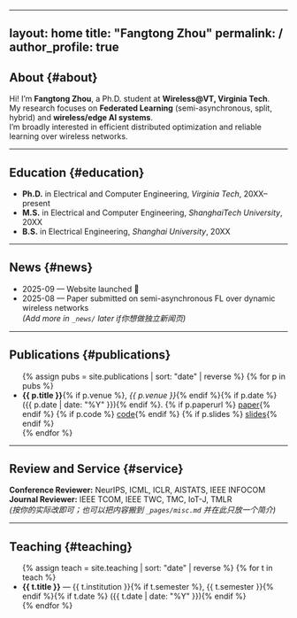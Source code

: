 
---
layout: home
title: "Fangtong Zhou"
permalink: /
author_profile: true
---


<!-- 1. Intro -->
## About {#about}
Hi! I’m **Fangtong Zhou**, a Ph.D. student at **Wireless@VT, Virginia Tech**.  
My research focuses on **Federated Learning** (semi-asynchronous, split, hybrid) and **wireless/edge AI systems**.  
I’m broadly interested in efficient distributed optimization and reliable learning over wireless networks.

---

<!-- 2. Education -->
## Education {#education}
- **Ph.D.** in Electrical and Computer Engineering, *Virginia Tech*, 20XX–present  
- **M.S.** in Electrical and Computer Engineering, *ShanghaiTech University*, 20XX  
- **B.S.** in Electrical Engineering, *Shanghai University*, 20XX

---

<!-- 3. News -->
## News {#news}
- 2025-09 — Website launched 🎉  
- 2025-08 — Paper submitted on semi-asynchronous FL over dynamic wireless networks  
*(Add more in `_news/` later if你想做独立新闻页)*

---

<!-- 4. Publications -->
## Publications {#publications}
<!-- 方式A：从 _publications/ 集合自动列出（推荐） -->
<ul>
{% assign pubs = site.publications | sort: "date" | reverse %}
{% for p in pubs %}
  <li>
    <strong>{{ p.title }}</strong>{% if p.venue %}, <em>{{ p.venue }}</em>{% endif %}{% if p.date %} ({{ p.date | date: "%Y" }}){% endif %}.
    {% if p.paperurl %} <a href="{{ p.paperurl }}" target="_blank">paper</a>{% endif %}
    {% if p.code %} <a href="{{ p.code }}" target="_blank">code</a>{% endif %}
    {% if p.slides %} <a href="{{ p.slides }}" target="_blank">slides</a>{% endif %}
  </li>
{% endfor %}
</ul>

<!-- 若暂时没有 _publications/ 内容，可先用“方式B：手写列表”，把上面循环删掉，改成如下示例：
- **Paper title**. *Venue*, 2025. [paper](#) [code](#)
-->

---

<!-- 5. Review & Service -->
## Review and Service {#service}
**Conference Reviewer:** NeurIPS, ICML, ICLR, AISTATS, IEEE INFOCOM  
**Journal Reviewer:** IEEE TCOM, IEEE TWC, TMC, IoT-J, TMLR  
*(按你的实际改即可；也可以把内容搬到 `_pages/misc.md` 并在此只放一个简介)*

---

<!-- 6. Teaching -->
## Teaching {#teaching}
<ul>
{% assign teach = site.teaching | sort: "date" | reverse %}
{% for t in teach %}
  <li>
    <strong>{{ t.title }}</strong> — {{ t.institution }}{% if t.semester %}, {{ t.semester }}{% endif %}{% if t.date %} ({{ t.date | date: "%Y" }}){% endif %}
  </li>
{% endfor %}
</ul>

<!-- 也可以先手写：
- Teaching Assistant — Optimization for ML, Virginia Tech (Fall 2024)
-->
